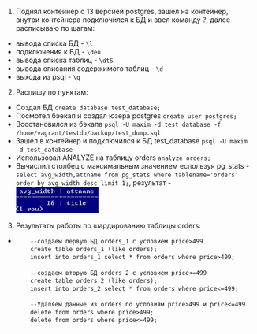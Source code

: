 1. Поднял контейнер с 13 версией postgres, зашел на контейнер, внутри контейнера подключился к БД и ввел команду \?, далее расписываю по шагам:
  * вывода списка БД - ``\l``
  * подключения к БД - ``\deu``
  * вывода списка таблиц - ``\dtS``
  * вывода описания содержимого таблиц - ``\d``
  * выхода из psql - ``\q``
2. Распишу по пунктам:
  * Создал БД ``create database test_database;``
  * Посмотел бэекап и создал юзера postgres ``create user postgres;``
  * Восстановился из бэкапа ``psql -U maxim -d test_database -f /home/vagrant/testdb/backup/test_dump.sql``
  * Зашел в контейнер и подключился к БД test_database ``psql -U maxim -d test_database``
  * Использовал ANALYZE на таблицу orders ``analyze orders;``
  * Вычислил столбец с максимальным значением еспользуя pg_stats - ``select avg_width,attname from pg_stats where tablename='orders' order by avg_width desc limit 1;``, результат - ![task2](https://github.com/Atlipoka/devops_netology/blob/main/Database/lecture4/task2.png)
3. Результаты работы по шардированию таблицы orders:
  * ```
        --создаем первую БД orders_1 с условием price>499
        create table orders_1 (like orders);
        insert into orders_1 select * from orders where price>499;

        --создаем вторую БД orders_2 с условием price<=499
        create table orders_2 (like orders);
        insert into orders_2 select * from orders where price<=499;

        --Удаляем данные из orders по условиям price>499 и price<=499
        delete from orders where price>499;
        delete from orders where price<=499;
        ```
